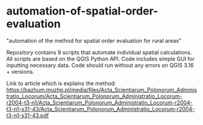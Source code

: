 # automation-of-spatial-order-evaluation
"automation of the method for spatial order evaluation for rural areas"

Repository contains 9 scripts that automate individual spatial calculations. All scripts are based on the QGIS Python API. Code includes simple GUI for inputting necessary data. Code should run without any errors on QGIS 3.16 + versions. 

Link to article which is explains the method:
https://bazhum.muzhp.pl/media/files/Acta_Scientiarum_Polonorum_Administratio_Locorum/Acta_Scientiarum_Polonorum_Administratio_Locorum-r2004-t3-n1/Acta_Scientiarum_Polonorum_Administratio_Locorum-r2004-t3-n1-s31-43/Acta_Scientiarum_Polonorum_Administratio_Locorum-r2004-t3-n1-s31-43.pdf

